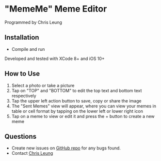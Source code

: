 "MemeMe" Meme Editor
====================

Programmed by Chris Leung

Installation
------------
* Compile and run

Developed and tested with XCode 8+ and iOS 10+

How to Use
----------
1. Select a photo or take a picture
2. Tap on "TOP" and "BOTTOM" to edit the top text and bottom text respectively
3. Tap the upper left action button to save, copy or share the image
4. The "Sent Memes" view will appear, where you can view your memes in table or cell format by tapping on the lower left or lower right icon
5. Tap on a meme to view or edit it and press the + button to create a new meme

Questions
---------
* Create new issues on [GitHub repo](https://github.com/chrislzm/MemeMe2/issues) for any bugs found.
* Contact [Chris Leung](https://github.com/chrislzm)
